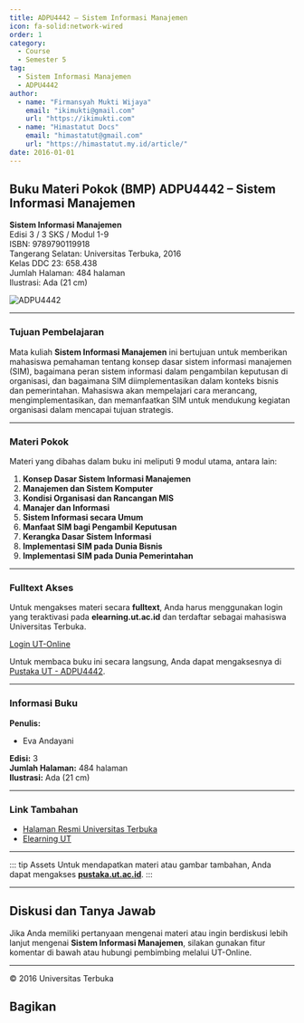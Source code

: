 ```yaml
--- 
title: ADPU4442 – Sistem Informasi Manajemen
icon: fa-solid:network-wired
order: 1
category:
  - Course
  - Semester 5
tag:
  - Sistem Informasi Manajemen
  - ADPU4442
author:
  - name: "Firmansyah Mukti Wijaya"
    email: "ikimukti@gmail.com"
    url: "https://ikimukti.com"
  - name: "Himastatut Docs"
    email: "himastatut@gmail.com"
    url: "https://himastatut.my.id/article/"
date: 2016-01-01
--- 
```


## Buku Materi Pokok (BMP) ADPU4442 – Sistem Informasi Manajemen

**Sistem Informasi Manajemen**  
Edisi 3 / 3 SKS / Modul 1-9  
ISBN: 9789790119918  
Tangerang Selatan: Universitas Terbuka, 2016  
Kelas DDC 23: 658.438  
Jumlah Halaman: 484 halaman  
Ilustrasi: Ada (21 cm)

![ADPU4442](https://pustaka.ut.ac.id/lib/wp-content/uploads/2017/05/ADPU4442.jpg)

--- 

### Tujuan Pembelajaran

Mata kuliah **Sistem Informasi Manajemen** ini bertujuan untuk memberikan mahasiswa pemahaman tentang konsep dasar sistem informasi manajemen (SIM), bagaimana peran sistem informasi dalam pengambilan keputusan di organisasi, dan bagaimana SIM diimplementasikan dalam konteks bisnis dan pemerintahan. Mahasiswa akan mempelajari cara merancang, mengimplementasikan, dan memanfaatkan SIM untuk mendukung kegiatan organisasi dalam mencapai tujuan strategis.

--- 

### Materi Pokok

Materi yang dibahas dalam buku ini meliputi 9 modul utama, antara lain:

1. **Konsep Dasar Sistem Informasi Manajemen**
2. **Manajemen dan Sistem Komputer**
3. **Kondisi Organisasi dan Rancangan MIS**
4. **Manajer dan Informasi**
5. **Sistem Informasi secara Umum**
6. **Manfaat SIM bagi Pengambil Keputusan**
7. **Kerangka Dasar Sistem Informasi**
8. **Implementasi SIM pada Dunia Bisnis**
9. **Implementasi SIM pada Dunia Pemerintahan**

--- 

### Fulltext Akses

Untuk mengakses materi secara **fulltext**, Anda harus menggunakan login yang teraktivasi pada **elearning.ut.ac.id** dan terdaftar sebagai mahasiswa Universitas Terbuka.

[Login UT-Online](http://elearning.ut.ac.id)

Untuk membaca buku ini secara langsung, Anda dapat mengaksesnya di [Pustaka UT - ADPU4442](https://pustaka.ut.ac.id/lib/rbv/fst/statistika-s1/).

--- 

### Informasi Buku

**Penulis:**  
- Eva Andayani  

**Edisi:** 3  
**Jumlah Halaman:** 484 halaman  
**Ilustrasi:** Ada (21 cm)  

--- 

### Link Tambahan

- [Halaman Resmi Universitas Terbuka](https://www.ut.ac.id)
- [Elearning UT](http://elearning.ut.ac.id)

--- 

::: tip Assets
Untuk mendapatkan materi atau gambar tambahan, Anda dapat mengakses **[pustaka.ut.ac.id](https://pustaka.ut.ac.id)**.
:::

--- 

## Diskusi dan Tanya Jawab

Jika Anda memiliki pertanyaan mengenai materi atau ingin berdiskusi lebih lanjut mengenai **Sistem Informasi Manajemen**, silakan gunakan fitur komentar di bawah atau hubungi pembimbing melalui UT-Online.

--- 

<footer>
  <p>© 2016 Universitas Terbuka</p>
</footer>


## Bagikan
<Share colorful />
<GitContributors />
<GitChangelog />